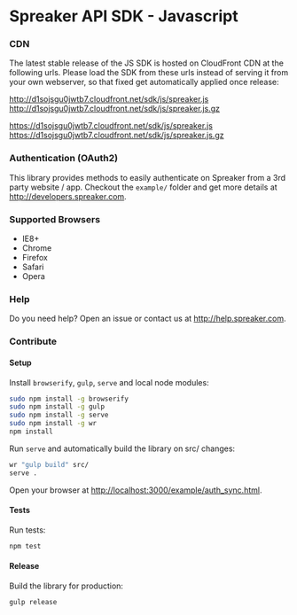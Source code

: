 # Spreaker API SDK - Javascript

### CDN

The latest stable release of the JS SDK is hosted on CloudFront CDN at the following urls. Please load the SDK from these urls instead of serving it from your own webserver, so that fixed get automatically applied once release:

http://d1sojsgu0jwtb7.cloudfront.net/sdk/js/spreaker.js
http://d1sojsgu0jwtb7.cloudfront.net/sdk/js/spreaker.js.gz

https://d1sojsgu0jwtb7.cloudfront.net/sdk/js/spreaker.js
https://d1sojsgu0jwtb7.cloudfront.net/sdk/js/spreaker.js.gz


### Authentication (OAuth2)

This library provides methods to easily authenticate on Spreaker from a 3rd party website / app. Checkout the `example/` folder and get more details at http://developers.spreaker.com.


### Supported Browsers

 * IE8+
 * Chrome
 * Firefox
 * Safari
 * Opera


### Help

Do you need help? Open an issue or contact us at http://help.spreaker.com.


### Contribute

#### Setup

Install `browserify`, `gulp`, `serve` and local node modules:

```bash
sudo npm install -g browserify
sudo npm install -g gulp
sudo npm install -g serve
sudo npm install -g wr
npm install
```

Run `serve` and automatically build the library on src/ changes:

```bash
wr "gulp build" src/
serve .
```

Open your browser at [http://localhost:3000/example/auth_sync.html](http://localhost:3000/example/auth_sync.html).


#### Tests

Run tests:

```bash
npm test
```


#### Release

Build the library for production:

```bash
gulp release
```
